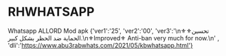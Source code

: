 # RHWHATSAPP
Whatsapp ALLORD Mod apk
{'ver1':'25', 'ver2':'00', 'ver3':'\n⚜️تحسين⚜️ الحماية ضد الحظر بشكل كبير.\n⚜Improved⚜️ Anti-ban very much for now.\n' , 'dli':'https://www.abu3rabwhats.com/2021/05/kbwhatsapp.html'}
